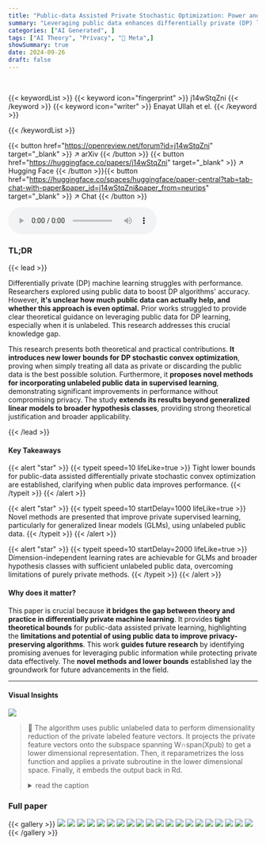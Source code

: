 ```yaml
---
title: "Public-data Assisted Private Stochastic Optimization: Power and Limitations"
summary: "Leveraging public data enhances differentially private (DP) learning, but its limits are unclear. This paper establishes tight theoretical bounds for DP stochastic convex optimization, revealing when ..."
categories: ["AI Generated", ]
tags: ["AI Theory", "Privacy", "🏢 Meta",]
showSummary: true
date: 2024-09-26
draft: false
---
```


<br>

{{< keywordList >}}
{{< keyword icon="fingerprint" >}} j14wStqZni {{< /keyword >}}
{{< keyword icon="writer" >}} Enayat Ullah et el. {{< /keyword >}}
 
{{< /keywordList >}}

{{< button href="https://openreview.net/forum?id=j14wStqZni" target="_blank" >}}
↗ arXiv
{{< /button >}}
{{< button href="https://huggingface.co/papers/j14wStqZni" target="_blank" >}}
↗ Hugging Face
{{< /button >}}{{< button href="https://huggingface.co/spaces/huggingface/paper-central?tab=tab-chat-with-paper&paper_id=j14wStqZni&paper_from=neurips" target="_blank" >}}
↗ Chat
{{< /button >}}




<audio controls>
    <source src="https://ai-paper-reviewer.com/j14wStqZni/podcast.wav" type="audio/wav">
    Your browser does not support the audio element.
</audio>


### TL;DR


{{< lead >}}

Differentially private (DP) machine learning struggles with performance.  Researchers explored using public data to boost DP algorithms' accuracy. However, **it's unclear how much public data can actually help, and whether this approach is even optimal.** Prior works struggled to provide clear theoretical guidance on leveraging public data for DP learning, especially when it is unlabeled. This research addresses this crucial knowledge gap. 

This research presents both theoretical and practical contributions.  **It introduces new lower bounds for DP stochastic convex optimization**, proving when simply treating all data as private or discarding the public data is the best possible solution.  Furthermore, it **proposes novel methods for incorporating unlabeled public data in supervised learning**, demonstrating significant improvements in performance without compromising privacy.  The study **extends its results beyond generalized linear models to broader hypothesis classes**,  providing strong theoretical justification and broader applicability.

{{< /lead >}}


#### Key Takeaways

{{< alert "star" >}}
{{< typeit speed=10 lifeLike=true >}} Tight lower bounds for public-data assisted differentially private stochastic convex optimization are established, clarifying when public data improves performance. {{< /typeit >}}
{{< /alert >}}

{{< alert "star" >}}
{{< typeit speed=10 startDelay=1000 lifeLike=true >}} Novel methods are presented that improve private supervised learning, particularly for generalized linear models (GLMs), using unlabeled public data. {{< /typeit >}}
{{< /alert >}}

{{< alert "star" >}}
{{< typeit speed=10 startDelay=2000 lifeLike=true >}} Dimension-independent learning rates are achievable for GLMs and broader hypothesis classes with sufficient unlabeled public data, overcoming limitations of purely private methods. {{< /typeit >}}
{{< /alert >}}

#### Why does it matter?
This paper is crucial because **it bridges the gap between theory and practice in differentially private machine learning**.  It provides **tight theoretical bounds** for public-data assisted private learning, highlighting the **limitations and potential of using public data to improve privacy-preserving algorithms**. This work **guides future research** by identifying promising avenues for leveraging public information while protecting private data effectively. The **novel methods and lower bounds** established lay the groundwork for future advancements in the field.

------
#### Visual Insights



![](https://ai-paper-reviewer.com/j14wStqZni/figures_29_1.jpg)

> 🔼 The algorithm uses public unlabeled data to perform dimensionality reduction of the private labeled feature vectors. It projects the private feature vectors onto the subspace spanning W∩span(Xpub) to get a lower dimensional representation. Then, it reparametrizes the loss function and applies a private subroutine in the lower dimensional space. Finally, it embeds the output back in Rd.
> <details>
> <summary>read the caption</summary>
> Algorithm 1 Efficient PA-DP learning of GLMs with unlabeled public data
> </details>







### Full paper

{{< gallery >}}
<img src="https://ai-paper-reviewer.com/j14wStqZni/1.png" class="grid-w50 md:grid-w33 xl:grid-w25" />
<img src="https://ai-paper-reviewer.com/j14wStqZni/2.png" class="grid-w50 md:grid-w33 xl:grid-w25" />
<img src="https://ai-paper-reviewer.com/j14wStqZni/3.png" class="grid-w50 md:grid-w33 xl:grid-w25" />
<img src="https://ai-paper-reviewer.com/j14wStqZni/4.png" class="grid-w50 md:grid-w33 xl:grid-w25" />
<img src="https://ai-paper-reviewer.com/j14wStqZni/5.png" class="grid-w50 md:grid-w33 xl:grid-w25" />
<img src="https://ai-paper-reviewer.com/j14wStqZni/6.png" class="grid-w50 md:grid-w33 xl:grid-w25" />
<img src="https://ai-paper-reviewer.com/j14wStqZni/7.png" class="grid-w50 md:grid-w33 xl:grid-w25" />
<img src="https://ai-paper-reviewer.com/j14wStqZni/8.png" class="grid-w50 md:grid-w33 xl:grid-w25" />
<img src="https://ai-paper-reviewer.com/j14wStqZni/9.png" class="grid-w50 md:grid-w33 xl:grid-w25" />
<img src="https://ai-paper-reviewer.com/j14wStqZni/10.png" class="grid-w50 md:grid-w33 xl:grid-w25" />
<img src="https://ai-paper-reviewer.com/j14wStqZni/11.png" class="grid-w50 md:grid-w33 xl:grid-w25" />
<img src="https://ai-paper-reviewer.com/j14wStqZni/12.png" class="grid-w50 md:grid-w33 xl:grid-w25" />
<img src="https://ai-paper-reviewer.com/j14wStqZni/13.png" class="grid-w50 md:grid-w33 xl:grid-w25" />
<img src="https://ai-paper-reviewer.com/j14wStqZni/14.png" class="grid-w50 md:grid-w33 xl:grid-w25" />
<img src="https://ai-paper-reviewer.com/j14wStqZni/15.png" class="grid-w50 md:grid-w33 xl:grid-w25" />
<img src="https://ai-paper-reviewer.com/j14wStqZni/16.png" class="grid-w50 md:grid-w33 xl:grid-w25" />
<img src="https://ai-paper-reviewer.com/j14wStqZni/17.png" class="grid-w50 md:grid-w33 xl:grid-w25" />
<img src="https://ai-paper-reviewer.com/j14wStqZni/18.png" class="grid-w50 md:grid-w33 xl:grid-w25" />
<img src="https://ai-paper-reviewer.com/j14wStqZni/19.png" class="grid-w50 md:grid-w33 xl:grid-w25" />
<img src="https://ai-paper-reviewer.com/j14wStqZni/20.png" class="grid-w50 md:grid-w33 xl:grid-w25" />
{{< /gallery >}}